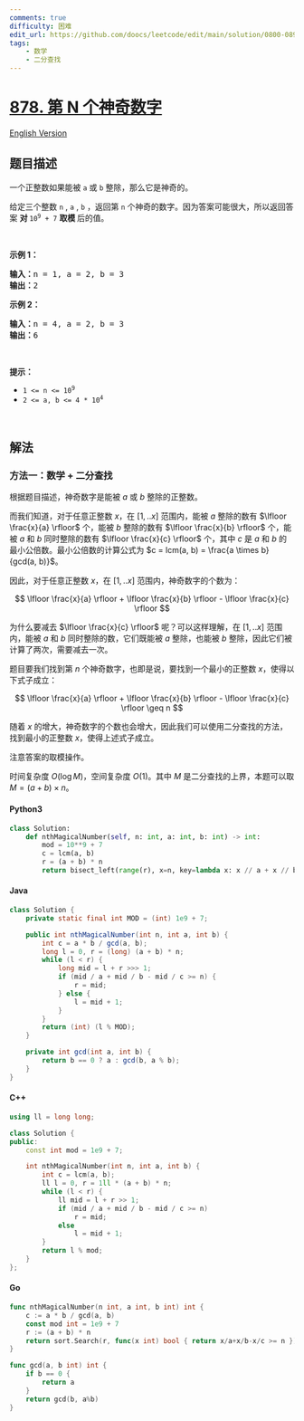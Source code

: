 ```yaml
---
comments: true
difficulty: 困难
edit_url: https://github.com/doocs/leetcode/edit/main/solution/0800-0899/0878.Nth%20Magical%20Number/README.md
tags:
    - 数学
    - 二分查找
---
```


<!-- problem:start -->

# [878. 第 N 个神奇数字](https://leetcode.cn/problems/nth-magical-number)

[English Version](/solution/0800-0899/0878.Nth%20Magical%20Number/README_EN.md)

## 题目描述

<!-- description:start -->

<p>一个正整数如果能被 <code>a</code> 或 <code>b</code> 整除，那么它是神奇的。</p>

<p>给定三个整数 <code>n</code> ,&nbsp;<code>a</code> , <code>b</code> ，返回第 <code>n</code> 个神奇的数字。因为答案可能很大，所以返回答案&nbsp;<strong>对&nbsp;</strong><code>10<sup>9</sup>&nbsp;+ 7</code> <strong>取模&nbsp;</strong>后的值。</p>

<p>&nbsp;</p>

<ol>
</ol>

<p><strong>示例 1：</strong></p>

<pre>
<strong>输入：</strong>n = 1, a = 2, b = 3
<strong>输出：</strong>2
</pre>

<p><strong>示例&nbsp;2：</strong></p>

<pre>
<strong>输入：</strong>n = 4, a = 2, b = 3
<strong>输出：</strong>6
</pre>

<p>&nbsp;</p>

<p><strong>提示：</strong></p>

<ul>
	<li><code>1 &lt;= n &lt;= 10<sup>9</sup></code></li>
	<li><code>2 &lt;= a, b &lt;= 4 * 10<sup>4</sup></code></li>
</ul>

<p>&nbsp;</p>

<!-- description:end -->

## 解法

<!-- solution:start -->

### 方法一：数学 + 二分查找

根据题目描述，神奇数字是能被 $a$ 或 $b$ 整除的正整数。

而我们知道，对于任意正整数 $x$，在 $[1,..x]$ 范围内，能被 $a$ 整除的数有 $\lfloor \frac{x}{a} \rfloor$ 个，能被 $b$ 整除的数有 $\lfloor \frac{x}{b} \rfloor$ 个，能被 $a$ 和 $b$ 同时整除的数有 $\lfloor \frac{x}{c} \rfloor$ 个，其中 $c$ 是 $a$ 和 $b$ 的最小公倍数。最小公倍数的计算公式为 $c = lcm(a, b) = \frac{a \times b}{gcd(a, b)}$。

因此，对于任意正整数 $x$，在 $[1,..x]$ 范围内，神奇数字的个数为：

$$
\lfloor \frac{x}{a} \rfloor + \lfloor \frac{x}{b} \rfloor - \lfloor \frac{x}{c} \rfloor
$$

为什么要减去 $\lfloor \frac{x}{c} \rfloor$ 呢？可以这样理解，在 $[1,..x]$ 范围内，能被 $a$ 和 $b$ 同时整除的数，它们既能被 $a$ 整除，也能被 $b$ 整除，因此它们被计算了两次，需要减去一次。

题目要我们找到第 $n$ 个神奇数字，也即是说，要找到一个最小的正整数 $x$，使得以下式子成立：

$$
\lfloor \frac{x}{a} \rfloor + \lfloor \frac{x}{b} \rfloor - \lfloor \frac{x}{c} \rfloor \geq n
$$

随着 $x$ 的增大，神奇数字的个数也会增大，因此我们可以使用二分查找的方法，找到最小的正整数 $x$，使得上述式子成立。

注意答案的取模操作。

时间复杂度 $O(\log M)$，空间复杂度 $O(1)$。其中 $M$ 是二分查找的上界，本题可以取 $M=(a+b) \times n$。

<!-- tabs:start -->

#### Python3

```python
class Solution:
    def nthMagicalNumber(self, n: int, a: int, b: int) -> int:
        mod = 10**9 + 7
        c = lcm(a, b)
        r = (a + b) * n
        return bisect_left(range(r), x=n, key=lambda x: x // a + x // b - x // c) % mod
```

#### Java

```java
class Solution {
    private static final int MOD = (int) 1e9 + 7;

    public int nthMagicalNumber(int n, int a, int b) {
        int c = a * b / gcd(a, b);
        long l = 0, r = (long) (a + b) * n;
        while (l < r) {
            long mid = l + r >>> 1;
            if (mid / a + mid / b - mid / c >= n) {
                r = mid;
            } else {
                l = mid + 1;
            }
        }
        return (int) (l % MOD);
    }

    private int gcd(int a, int b) {
        return b == 0 ? a : gcd(b, a % b);
    }
}
```

#### C++

```cpp
using ll = long long;

class Solution {
public:
    const int mod = 1e9 + 7;

    int nthMagicalNumber(int n, int a, int b) {
        int c = lcm(a, b);
        ll l = 0, r = 1ll * (a + b) * n;
        while (l < r) {
            ll mid = l + r >> 1;
            if (mid / a + mid / b - mid / c >= n)
                r = mid;
            else
                l = mid + 1;
        }
        return l % mod;
    }
};
```

#### Go

```go
func nthMagicalNumber(n int, a int, b int) int {
	c := a * b / gcd(a, b)
	const mod int = 1e9 + 7
	r := (a + b) * n
	return sort.Search(r, func(x int) bool { return x/a+x/b-x/c >= n }) % mod
}

func gcd(a, b int) int {
	if b == 0 {
		return a
	}
	return gcd(b, a%b)
}
```

<!-- tabs:end -->

<!-- solution:end -->

<!-- problem:end -->
